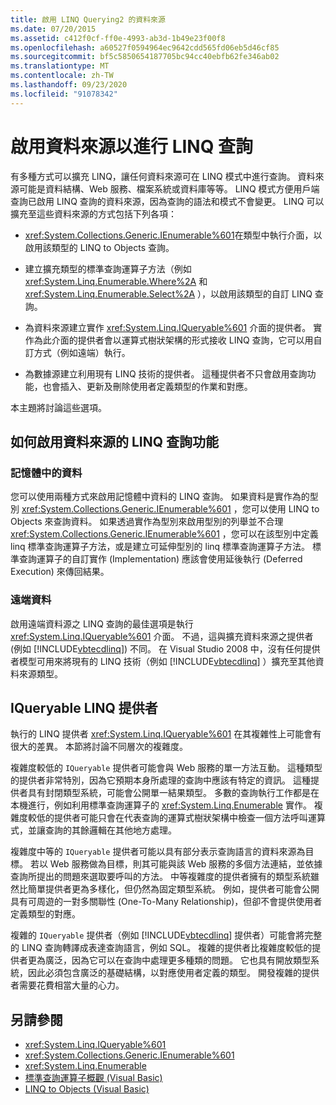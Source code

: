 ```yaml
---
title: 啟用 LINQ Querying2 的資料來源
ms.date: 07/20/2015
ms.assetid: c412f0cf-ff0e-4993-ab3d-1b49e23f00f8
ms.openlocfilehash: a60527f0594964ec9642cdd565fd06eb5d46cf85
ms.sourcegitcommit: bf5c5850654187705bc94cc40ebfb62fe346ab02
ms.translationtype: MT
ms.contentlocale: zh-TW
ms.lasthandoff: 09/23/2020
ms.locfileid: "91078342"
---
```

# <a name="enabling-a-data-source-for-linq-querying"></a>啟用資料來源以進行 LINQ 查詢

有多種方式可以擴充 LINQ，讓任何資料來源可在 LINQ 模式中進行查詢。 資料來源可能是資料結構、Web 服務、檔案系統或資料庫等等。 LINQ 模式方便用戶端查詢已啟用 LINQ 查詢的資料來源，因為查詢的語法和模式不會變更。 LINQ 可以擴充至這些資料來源的方式包括下列各項：

- <xref:System.Collections.Generic.IEnumerable%601>在類型中執行介面，以啟用該類型的 LINQ to Objects 查詢。

- 建立擴充類型的標準查詢運算子方法（例如 <xref:System.Linq.Enumerable.Where%2A> 和 <xref:System.Linq.Enumerable.Select%2A> ），以啟用該類型的自訂 LINQ 查詢。

- 為資料來源建立實作 <xref:System.Linq.IQueryable%601> 介面的提供者。 實作為此介面的提供者會以運算式樹狀架構的形式接收 LINQ 查詢，它可以用自訂方式（例如遠端）執行。

- 為數據源建立利用現有 LINQ 技術的提供者。 這種提供者不只會啟用查詢功能，也會插入、更新及刪除使用者定義類型的作業和對應。

本主題將討論這些選項。

## <a name="how-to-enable-linq-querying-of-your-data-source"></a>如何啟用資料來源的 LINQ 查詢功能

### <a name="in-memory-data"></a>記憶體中的資料

 您可以使用兩種方式來啟用記憶體中資料的 LINQ 查詢。 如果資料是實作為的型別 <xref:System.Collections.Generic.IEnumerable%601> ，您可以使用 LINQ to Objects 來查詢資料。 如果透過實作為型別來啟用型別的列舉並不合理 <xref:System.Collections.Generic.IEnumerable%601> ，您可以在該型別中定義 linq 標準查詢運算子方法，或是建立可延伸型別的 linq 標準查詢運算子方法。 標準查詢運算子的自訂實作 (Implementation) 應該會使用延後執行 (Deferred Execution) 來傳回結果。

### <a name="remote-data"></a>遠端資料

 啟用遠端資料源之 LINQ 查詢的最佳選項是執行 <xref:System.Linq.IQueryable%601> 介面。 不過，這與擴充資料來源之提供者 (例如 [!INCLUDE[vbtecdlinq](~/includes/vbtecdlinq-md.md)]) 不同。 在 Visual Studio 2008 中，沒有任何提供者模型可用來將現有的 LINQ 技術（例如 [!INCLUDE[vbtecdlinq](~/includes/vbtecdlinq-md.md)] ）擴充至其他資料來源類型。

## <a name="iqueryable-linq-providers"></a>IQueryable LINQ 提供者

 執行的 LINQ 提供者 <xref:System.Linq.IQueryable%601> 在其複雜性上可能會有很大的差異。 本節將討論不同層次的複雜度。

 複雜度較低的 `IQueryable` 提供者可能會與 Web 服務的單一方法互動。 這種類型的提供者非常特別，因為它預期本身所處理的查詢中應該有特定的資訊。 這種提供者具有封閉類型系統，可能會公開單一結果類型。 多數的查詢執行工作都是在本機進行，例如利用標準查詢運算子的 <xref:System.Linq.Enumerable> 實作。 複雜度較低的提供者可能只會在代表查詢的運算式樹狀架構中檢查一個方法呼叫運算式，並讓查詢的其餘邏輯在其他地方處理。

 複雜度中等的 `IQueryable` 提供者可能以具有部分表示查詢語言的資料來源為目標。 若以 Web 服務做為目標，則其可能與該 Web 服務的多個方法連結，並依據查詢所提出的問題來選取要呼叫的方法。 中等複雜度的提供者擁有的類型系統雖然比簡單提供者更為多樣化，但仍然為固定類型系統。 例如，提供者可能會公開具有可周遊的一對多關聯性 (One-To-Many Relationship)，但卻不會提供使用者定義類型的對應。

 複雜的 `IQueryable` 提供者（例如 [!INCLUDE[vbtecdlinq](~/includes/vbtecdlinq-md.md)] 提供者）可能會將完整的 LINQ 查詢轉譯成表達查詢語言，例如 SQL。 複雜的提供者比複雜度較低的提供者更為廣泛，因為它可以在查詢中處理更多種類的問題。 它也具有開放類型系統，因此必須包含廣泛的基礎結構，以對應使用者定義的類型。 開發複雜的提供者需要花費相當大量的心力。

## <a name="see-also"></a>另請參閱

- <xref:System.Linq.IQueryable%601>
- <xref:System.Collections.Generic.IEnumerable%601>
- <xref:System.Linq.Enumerable>
- [標準查詢運算子概觀 (Visual Basic)](standard-query-operators-overview.md)
- [LINQ to Objects (Visual Basic)](linq-to-objects.md)
